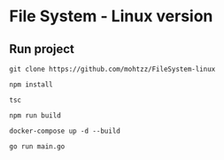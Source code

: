 # File System - Linux version

## Run project
```
git clone https://github.com/mohtzz/FileSystem-linux
```
```
npm install
```
```
tsc
```
```
npm run build
```
```
docker-compose up -d --build
```
```
go run main.go
```
